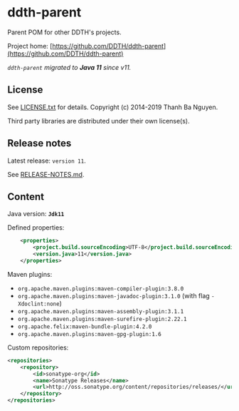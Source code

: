 # ddth-parent

Parent POM for other DDTH's projects.

Project home:
[https://github.com/DDTH/ddth-parent](https://github.com/DDTH/ddth-parent)

_`ddth-parent` migrated to **Java 11** since v11._

## License

See [LICENSE.txt](LICENSE.txt) for details. Copyright (c) 2014-2019 Thanh Ba Nguyen.

Third party libraries are distributed under their own license(s).


## Release notes

Latest release: `version 11`.

See [RELEASE-NOTES.md](RELEASE-NOTES.md).


## Content

Java version: **`Jdk11`**

Defined properties:

```xml
    <properties>
        <project.build.sourceEncoding>UTF-8</project.build.sourceEncoding>
        <version.java>11</version.java>
    </properties>
```

Maven plugins:

- `org.apache.maven.plugins:maven-compiler-plugin:3.8.0`
- `org.apache.maven.plugins:maven-javadoc-plugin:3.1.0` (with flag `-Xdoclint:none`)
- `org.apache.maven.plugins:maven-assembly-plugin:3.1.1`
- `org.apache.maven.plugins:maven-surefire-plugin:2.22.1`
- `org.apache.felix:maven-bundle-plugin:4.2.0`
- `org.apache.maven.plugins:maven-gpg-plugin:1.6`

Custom repositories:

```xml
<repositories>
	<repository>
		<id>sonatype-org</id>
		<name>Sonatype Releases</name>
		<url>http://oss.sonatype.org/content/repositories/releases/</url>
	</repository>
</repositories>
```
